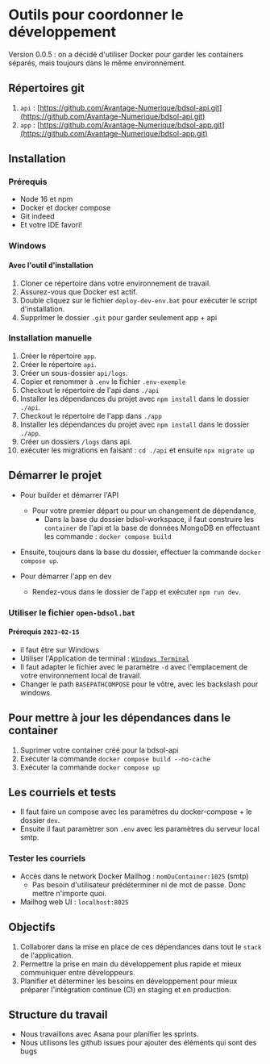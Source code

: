 # Outils pour coordonner le développement

Version 0.0.5 : on a décidé d'utiliser Docker pour garder les containers séparés, mais toujours dans le même
environnement.

## Répertoires git

1. `api` : [https://github.com/Avantage-Numerique/bdsol-api.git](https://github.com/Avantage-Numerique/bdsol-api.git)
2. `app` : [https://github.com/Avantage-Numerique/bdsol-app.git](https://github.com/Avantage-Numerique/bdsol-app.git)

## Installation

### Prérequis

- Node 16 et npm
- Docker et docker compose
- Git indeed
- Et votre IDE favori!

### Windows

#### Avec l'outil d'installation
1. Cloner ce répertoire dans votre environnement de travail.
2. Assurez-vous que Docker est actif.
3. Double cliquez sur le fichier `deploy-dev-env.bat` pour exécuter le script d'installation.
4. Supprimer le dossier `.git` pour garder seulement app + api

### Installation manuelle

1. Créer le répertoire `app`.
2. Créer le répertoire `api`.
3. Créer un sous-dossier `api/logs`.
4. Copier et renommer à `.env` le fichier `.env-exemple`
3. Checkout le répertoire de l'api dans `./api`
5. Installer les dépendances du projet avec `npm install` dans le dossier `./api`.
6. Checkout le répertoire de l'app dans `./app`
8. Installer les dépendances du projet avec `npm install` dans le dossier `./app`.
9. Créer un dossiers `/logs` dans api.
10. exécuter les migrations en faisant : `cd ./api` et ensuite `npx migrate up` 


## Démarrer le projet

- Pour builder et démarrer l'API
  - Pour votre premier départ ou pour un changement de dépendance,
    - Dans la base du dossier bdsol-workspace, il faut construire les `container` de l'api et la base de données MongoDB en effectuant les commande :
      `docker compose build`

- Ensuite, toujours dans la base du dossier, effectuer la commande `docker compose up`.

- Pour démarrer l'app en dev
  - Rendez-vous dans le dossier de l'app et exécuter `npm run dev`.

### Utiliser le fichier `open-bdsol.bat`

#### Prérequis `2023-02-15`
- il faut être sur Windows
- Utiliser l'Application de terminal : [`Windows Terminal`](https://apps.microsoft.com/store/detail/windows-terminal/9N0DX20HK701?hl=fr-ca&gl=ca&rtc=1)
- Il faut adapter le fichier avec le paramètre `-d` avec l'emplacement de votre environnement local de travail.
- Changer le path `BASEPATHCOMPOSE` pour le vôtre, avec les backslash pour windows.
  

  
## Pour mettre à jour les dépendances dans le container
1. Suprimer votre container créé pour la bdsol-api
2. Exécuter la commande `docker compose build --no-cache`
2. Exécuter la commande `docker compose up`

## Les courriels et tests
- Il faut faire un compose avec les paramètres du docker-compose + le dossier `dev`.
- Ensuite il faut paramètrer son `.env` avec les paramètres du serveur local smtp.

### Tester les courriels

- Accès dans le network Docker Mailhog : `nomDuContainer:1025` (smtp)
  - Pas besoin d'utilisateur prédéterminer ni de mot de passe. Donc mettre n'importe quoi.
- Mailhog web UI : `localhost:8025`

## Objectifs

1. Collaborer dans la mise en place de ces dépendances dans tout le `stack` de l'application.
2. Permettre la prise en main du développement plus rapide et mieux communiquer entre développeurs.
3. Planifier et déterminer les besoins en développement pour mieux préparer l'intégration continue (CI) en staging et en
   production.

## Structure du travail
- Nous travaillons avec Asana pour planifier les sprints.
- Nous utilisons les github issues pour ajouter des éléments qui sont des bugs
